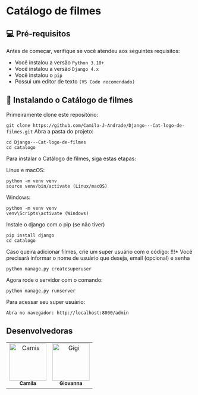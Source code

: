# Catálogo de filmes


## 💻 Pré-requisitos

Antes de começar, verifique se você atendeu aos seguintes requisitos:

- Você instalou a versão `Python 3.10+`
- Você instalou a versão `Django 4.x`
- Você instalou o `pip`
- Possui um editor de texto `(VS Code recomendado)`


## 🚀 Instalando o Catálogo de filmes

Primeiramente clone este repositório:

```git clone https://github.com/Camila-J-Andrade/Django---Cat-logo-de-filmes.git```
Abra a pasta do projeto:

```
cd Django---Cat-logo-de-filmes
cd catalogo
```


Para instalar o Catálogo de filmes, siga estas etapas:

Linux e macOS:

```
python -m venv venv
source venv/bin/activate (Linux/macOS)

```

Windows:

```
python -m venv venv
venv\Scripts\activate (Windows)
```

Instale o django com o pip (se não tiver)

```
pip install django
cd catalogo

```
Caso queira adicionar filmes, crie um super usuário com o código:
!!!* Você precisará informar o nome de usuário que deseja, email (opcional) e senha

```
python manage.py createsuperuser
```

Agora rode o servidor com o comando:

```
python manage.py runserver
```

Para acessar seu super usuário:

```
Abra no navegador: http://localhost:8000/admin
```

## Desenvolvedoras

<table>
  <tr>
    <td align="center">
      <a href="#" title="defina o título do link">
        <img src="https://avatars.githubusercontent.com/u/167331399?v=4" width="100px;" alt="Camis"/><br>
        <sub>
          <b>Camila</b>
        </sub>
      </a>
    </td>
    <td align="center">
      <a href="#" title="defina o título do link">
        <img src="https://avatars.githubusercontent.com/u/167362790?v=4" width="100px;" alt="Gigi"/><br>
        <sub>
          <b>Giovanna</b>
        </sub>
      </a>
    </td>
  </tr>
</table>


